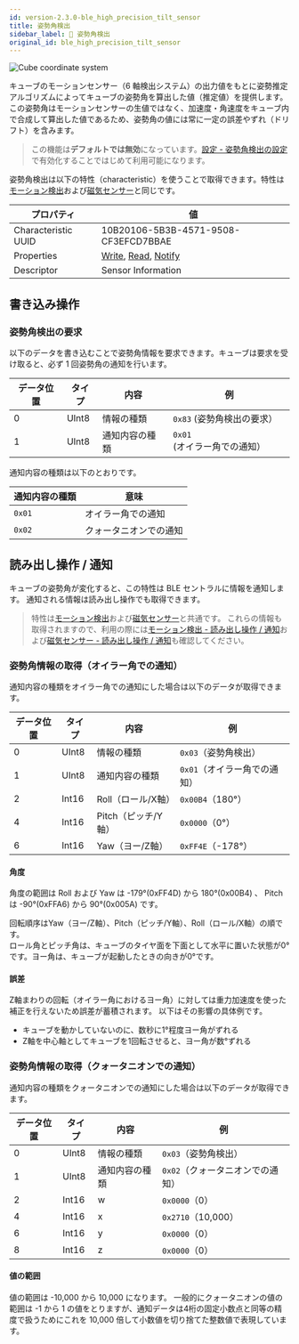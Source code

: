 ```yaml
---
id: version-2.3.0-ble_high_precision_tilt_sensor
title: 姿勢角検出
sidebar_label: 🔄 姿勢角検出
original_id: ble_high_precision_tilt_sensor
---
```


![Cube coordinate system](assets/sensor_cube_axis.svg)

キューブのモーションセンサー（6 軸検出システム）の出力値をもとに姿勢推定アルゴリズムによってキューブの姿勢角を算出した値（推定値）を提供します。  
この姿勢角はモーションセンサーの生値ではなく、加速度・角速度をキューブ内で合成して算出した値であるため、姿勢角の値には常に一定の誤差やずれ（ドリフト）を含みます。

> この機能は**デフォルトでは無効**になっています。[設定 - 姿勢角検出の設定](configuration.md#姿勢角検出の設定)で有効化することではじめて利用可能になります。

姿勢角検出は以下の特性（characteristic）を使うことで取得できます。特性は[モーション検出](sensor.md)および[磁気センサー](magnetic_sensor.md)と同じです。

| プロパティ          | 値                                                                                 |
| ------------------- | ---------------------------------------------------------------------------------- |
| Characteristic UUID | 10B20106-5B3B-4571-9508-CF3EFCD7BBAE                                               |
| Properties          | [Write](#書き込み操作), [Read](#読み出し操作--通知), [Notify](#読み出し操作--通知) |
| Descriptor          | Sensor Information                                                                 |

## **書き込み操作**

### 姿勢角検出の要求

以下のデータを書き込むことで姿勢角情報を要求できます。キューブは要求を受け取ると、必ず 1 回姿勢角の通知を行います。

| データ位置 | タイプ | 内容           | 例                                                  |
| ---------- | ------ | ---------------| --------------------------------------------------- |
| 0          | UInt8  | 情報の種類     | <span fixed>`0x83`</span> (姿勢角検出の要求）       |
| 1          | UInt8  | 通知内容の種類 | <span fixed>`0x01`</span> (オイラー角での通知）     |

通知内容の種類は以下のとおりです。

| 通知内容の種類 | 意味                   |
| -------------- | ---------------------- |
| `0x01`         | オイラー角での通知     |
| `0x02`         | クォータニオンでの通知 |

## **読み出し操作 / 通知**

キューブの姿勢角が変化すると、この特性は BLE セントラルに情報を通知します。
通知される情報は読み出し操作でも取得できます。

> 特性は[モーション検出](sensor.md)および[磁気センサー](magnetic_sensor.md)と共通です。
これらの情報も取得されますので、利用の際には[モーション検出 - 読み出し操作 / 通知](sensor.md#読み出し操作--通知)および[磁気センサー - 読み出し操作 / 通知](magnetic_sensor.md#読み出し操作--通知)も確認してください。

### 姿勢角情報の取得（オイラー角での通知）


通知内容の種類をオイラー角での通知にした場合は以下のデータが取得できます。

| データ位置 | タイプ | 内容                 | 例                                              |
| ---------- | ------ | -------------------- | ----------------------------------------------- |
| 0          | UInt8  | 情報の種類           | <span fixed>`0x03`</span>（姿勢角検出）         |
| 1          | UInt8  | 通知内容の種類       | <span fixed>`0x01`</span>（オイラー角での通知） |
| 2          | Int16  | Roll（ロール/X軸）   | `0x00B4`（180°）                                |
| 4          | Int16  | Pitch（ピッチ/Y軸）  | `0x0000`（0°）                                  |
| 6          | Int16  | Yaw（ヨー/Z軸）      | `0xFF4E`（-178°）                               |

#### 角度

角度の範囲は Roll および Yaw は -179°(0xFF4D) から 180°(0x00B4) 、 Pitch は -90°(0xFFA6) から 90°(0x005A) です。

回転順序はYaw（ヨー/Z軸）、Pitch（ピッチ/Y軸）、Roll（ロール/X軸）の順です。  
ロール角とピッチ角は、キューブのタイヤ面を下面として水平に置いた状態が0°です。ヨー角は、キューブが起動したときの向きが0°です。

#### 誤差

Z軸まわりの回転（オイラー角におけるヨー角）に対しては重力加速度を使った補正を行えないため誤差が蓄積されます。 以下はその影響の具体例です。

* キューブを動かしていないのに、数秒に1°程度ヨー角がずれる
* Z軸を中心軸としてキューブを1回転させると、ヨー角が数°ずれる


### 姿勢角情報の取得（クォータニオンでの通知）


通知内容の種類をクォータニオンでの通知にした場合は以下のデータが取得できます。

| データ位置 | タイプ | 内容           | 例                                                  |
| ---------- | ------ | -------------- | --------------------------------------------------- |
| 0          | UInt8  | 情報の種類     | <span fixed>`0x03`</span>（姿勢角検出）             |
| 1          | UInt8  | 通知内容の種類 | <span fixed>`0x02`</span>（クォータニオンでの通知） |
| 2          | Int16  | w              | `0x0000`（0）                                       |
| 4          | Int16  | x              | `0x2710`（10,000）                                  |
| 6          | Int16  | y              | `0x0000`（0）                                       |
| 8          | Int16  | z              | `0x0000`（0）                                       |

#### 値の範囲

値の範囲は -10,000 から 10,000 になります。 一般的にクォータニオンの値の範囲は -1 から 1 の値をとりますが、通知データは4桁の固定小数点と同等の精度で扱うためにこれを 10,000 倍して小数値を切り捨てた整数値で表現しています。